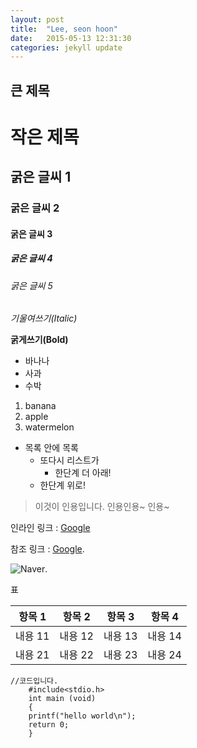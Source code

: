 ```yaml
---
layout: post
title:  "Lee, seon hoon"
date:   2015-05-13 12:31:30
categories: jekyll update
---
```


<h2 >큰 제목</h2>

<h1 >작은 제목</h1>

<h2 >굵은 글씨 1</h2>

<h3 >굵은 글씨 2</h3>

<h4>굵은 글씨 3</h4>

<h5 >굵은 글씨 4</h5>

<h6>굵은 글씨 5</h6>

<p><em>기울여쓰기(Italic)</em></p>

<p><strong>굵게쓰기(Bold)</strong></p>

<ul>
  <li>바나나</li>
  <li>사과</li>
  <li>수박</li>
</ul>

<ol>
  <li>banana</li>
  <li>apple</li>
  <li>watermelon</li>
</ol>

<ul>
  <li>목록 안에 목록
    <ul>
      <li>또다시 리스트가
        <ul>
          <li>한단계 더 아래!</li>
        </ul>
      </li>
      <li>한단계 위로!</li>
    </ul>
  </li>
</ul>

<blockquote>
  <p>이것이 인용입니다.
인용인용~
인용~</p>
</blockquote>

<p>인라인 링크 :  <a href="http://www.google.com/">Google</a></p>

<p>참조 링크 : <a href="http://www.google.com/">Google</a>.</p>

<p><img src="http://img.naver.net/static/www/u/2013/0731/nmms_224940510.gif" alt="Naver" />.</p>

<p>표</p>

<table>
  <thead>
    <tr>
      <th>항목 1</th>
      <th>항목 2</th>
      <th>항목 3</th>
      <th>항목 4</th>
    </tr>
  </thead>
  <tbody>
    <tr>
      <td>내용 11</td>
      <td>내용 12</td>
      <td>내용 13</td>
      <td>내용 14</td>
    </tr>
    <tr>
      <td>내용 21</td>
      <td>내용 22</td>
      <td>내용 23</td>
      <td>내용 24</td>
    </tr>
  </tbody>
</table>
<div class="highlight"><pre><code class="language-ruby" data-lang="ruby"><span class="sr">//</span><span class="err">코드입니다</span><span class="o">.</span>
    <span class="c1">#include&lt;stdio.h&gt;</span>
    <span class="n">int</span> <span class="n">main</span> <span class="p">(</span><span class="n">void</span><span class="p">)</span>
    <span class="p">{</span>
	<span class="nb">printf</span><span class="p">(</span><span class="s2">&quot;hello world</span><span class="se">\n</span><span class="s2">&quot;</span><span class="p">);</span>
	<span class="k">return</span> <span class="mi">0</span><span class="p">;</span>
    <span class="p">}</span></code></pre></div>
